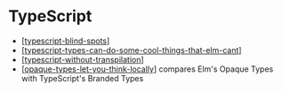 # TypeScript

- [[typescript-blind-spots]]
- [[typescript-types-can-do-some-cool-things-that-elm-cant]]
- [[typescript-without-transpilation]]
- [[opaque-types-let-you-think-locally]] compares Elm's Opaque Types with TypeScript's Branded Types

[//begin]: # "Autogenerated link references for markdown compatibility"
[typescript-blind-spots]: typescript-blind-spots "TypeScript's Blind Spots"
[typescript-types-can-do-some-cool-things-that-elm-cant]: typescript-types-can-do-some-cool-things-that-elm-cant "TypeScript Types Can Do Some Cool Things That Elm Can't"
[typescript-without-transpilation]: typescript-without-transpilation "TypeScript Without Transpilation"
[opaque-types-let-you-think-locally]: opaque-types-let-you-think-locally "Opaque Types Let You Think Locally"
[//end]: # "Autogenerated link references"
